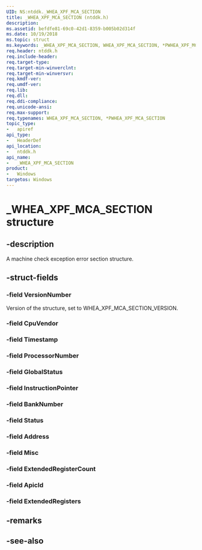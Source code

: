 ```yaml
---
UID: NS:ntddk._WHEA_XPF_MCA_SECTION
title: _WHEA_XPF_MCA_SECTION (ntddk.h)
description: 
ms.assetid: befdfe81-69c0-42d1-8359-b005b02d314f
ms.date: 10/19/2018
ms.topic: struct
ms.keywords: _WHEA_XPF_MCA_SECTION, WHEA_XPF_MCA_SECTION, *PWHEA_XPF_MCA_SECTION, 
req.header: ntddk.h
req.include-header:
req.target-type:
req.target-min-winverclnt:
req.target-min-winversvr:
req.kmdf-ver:
req.umdf-ver:
req.lib:
req.dll:
req.ddi-compliance:
req.unicode-ansi:
req.max-support:
req.typenames: WHEA_XPF_MCA_SECTION, *PWHEA_XPF_MCA_SECTION
topic_type: 
-	apiref
api_type: 
-	HeaderDef
api_location: 
-	ntddk.h
api_name: 
-	_WHEA_XPF_MCA_SECTION
product:
-	Windows
targetos: Windows
---
```


# _WHEA_XPF_MCA_SECTION structure

## -description
A machine check exception error section structure.


## -struct-fields

### -field VersionNumber
Version of the structure, set to WHEA_XPF_MCA_SECTION_VERSION. 

### -field CpuVendor
 
### -field Timestamp
 
### -field ProcessorNumber
 
### -field GlobalStatus
 
### -field InstructionPointer
 
### -field BankNumber
 
### -field Status
 
### -field Address
 
### -field Misc
 
### -field ExtendedRegisterCount
 
### -field ApicId
 
### -field ExtendedRegisters
 

## -remarks

## -see-also
